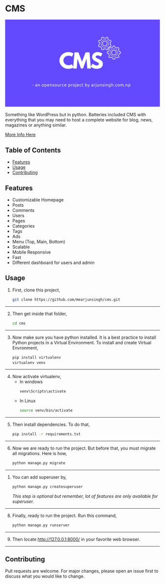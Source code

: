 # CMS
![cms](docs/images/cms.jpg?raw=true)

Something like WordPress but in python. Batteries included CMS with everything that you may need to host a complete website for blog, news, magazines or anything similar.

[More Info Here](https://arjunsingh.com.np/cms)

## Table of Contents
- [Features](#features)
- [Usage](#usage)
- [Contributing](#contributing)

## Features
* Customizable Homepage
* Posts
* Comments
* Users
* Pages
* Categories
* Tags 
* Ads
* Menu (Top, Main, Bottom)
* Scalable
* Mobile Responsive
* Fast
* Different dashboard for users and admin

## Usage
1. First, clone this project,
    ```sh
    git clone https://github.com/mearjunsingh/cms.git
    ```
---
2. Then get inside that folder,
    ```sh
    cd cms
    ```
---
3. Now make sure you have python installed. It is a best practice to install Python projects in a Virtual Environment. To install and create Virtual Envronment,
    ```sh
    pip install virtualenv
    virtualenv venv
    ```
---
4. Now activate virtualenv,
   - In windows
       ```bat
       venv\Scripts\activate
       ```
   - In Linux
        ```sh
        source venv/bin/activate
        ```
---
5. Then install dependencies. To do that,
    ```sh
    pip install -r requirements.txt
    ```
---
6. Now we are ready to run the project. But before that, you must migrate all migrations. Here is how,
    ```sh
    python manage.py migrate
    ```
---
1. You can add superuser by,
    ```sh
    python manage.py createsuperuser
    ```
    *This step is optional but remember, lot of features are only available for superuser.*
---
8. Finally, ready to run the project. Run this command,
    ```sh
    python manage.py runserver
    ```
---
9. Then locate http://127.0.0.1:8000/ in your favorite web browser.
---

## Contributing
Pull requests are welcome. For major changes, please open an issue first to discuss what you would like to change.